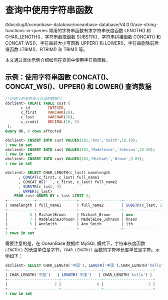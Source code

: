 # 查询中使用字符串函数
#docslug#/oceanbase-database/oceanbase-database/V4.0.0/use-string-functions-in-queries
常用的字符串函数有求字符串长度函数 LENGTH() 和 CHAR_LENGTH()、字符串截取函数 SUBSTR()、字符串拼接函数 CONCAT() 和 CONCAT_WS()、字符串转大小写函数 UPPER() 和 LOWER()、字符串删除前后缀函数 LTRIM()、RTRIM() 和 TRIM() 等。

本文通过具体示例介绍如何在查询中使用字符串函数。

## 示例：使用字符串函数 CONCAT()、CONCAT_WS()、UPPER() 和 LOWER() 查询数据

```sql
/*创建示例表并录入合适的数据*/
obclient> CREATE TABLE cust (
       c_id        INTEGER,
       c_first     VARCHAR(20),
       c_last      VARCHAR(20),
       c_credit    DECIMAL(10, 2)
 );
Query OK, 0 rows affected

obclient> INSERT INTO cust VALUES(101,'Ann','Smith',16.10);
1 row in set 
obclient> INSERT INTO cust VALUES(102,'Madeleine','Johnson',23.00);
1 row in set 
obclient> INSERT INTO cust VALUES(103,'Michael','Brown',9.05);
1 row in set 

obclient> SELECT CHAR_LENGTH(c_last) namelength
      , CONCAT(c_first, c_last) full_name1
      , CONCAT_WS('_', c_first, c_last) full_name2
      , SUBSTR(c_last, 3)
      , UPPER(c_last)
    FROM cust ORDER BY c_last LIMIT 3;
+------------+------------------+-------------------+-------------------+---------------+
| namelength | full_name1       | full_name2        | SUBSTR(c_last, 3) | UPPER(c_last) |
+------------+------------------+-------------------+-------------------+---------------+
|          5 | MichaelBrown     | Michael_Brown     | own               | BROWN         |
|          7 | MadeleineJohnson | Madeleine_Johnson | hnson             | JOHNSON       |
|          5 | AnnSmith         | Ann_Smith         | ith               | SMITH         |
+------------+------------------+-------------------+-------------------+---------------+
3 rows in set
```

需要注意的是，在 OceanBase 数据库 MySQL 模式下，字符串长度函数 `LENGTH()` 的长度单位是字节，`CHAR_LENGTH()` 函数的字符串长度单位是字符。示例如下：

```sql
obclient> SELECT CHAR_LENGTH('中国'), LENGTH('中国'),CHAR_LENGTH('hello');
+-----------------------+------------------+----------------------+
| CHAR_LENGTH('中国')   | LENGTH('中国')   | CHAR_LENGTH('hello') |
+-----------------------+------------------+----------------------+
|                     2 |                6 |                    5 |
+-----------------------+------------------+----------------------+
1 row in set
```
